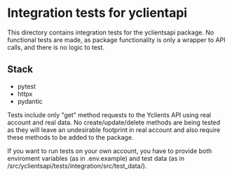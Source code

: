 # Integration tests for yclientapi

This directory contains integration tests for the yclientsapi package.
No functional tests are made, as package functionality is only a wrapper to API calls, and there is no logic to test.

## Stack

* pytest
* httpx
* pydantic

Tests include only "get" method requests to the Yclients API using real account and real data.
No create/update/delete methods are being tested as they will leave an undesirable footprint in real account and also require these methods to be added to the package.

If you want to run tests on your own account, you have to provide both enviroment variables (as in .env.example) and test data (as in /src/yclientsapi/tests/integration/src/test_data/).
